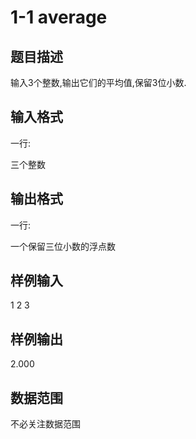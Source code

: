 # 1-1 average

## 题目描述

输入$3$个整数,输出它们的平均值,保留$3$位小数.

## 输入格式

一行:

三个整数

## 输出格式

一行:

一个保留三位小数的浮点数

## 样例输入

1 2 3

## 样例输出

2.000

## 数据范围

不必关注数据范围

